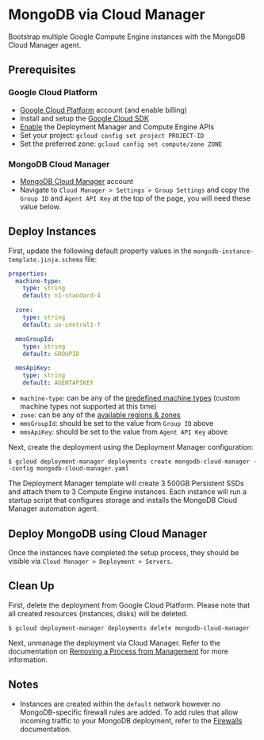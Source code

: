 # MongoDB via Cloud Manager

Bootstrap multiple Google Compute Engine instances with the MongoDB Cloud Manager agent.

## Prerequisites

### Google Cloud Platform
- [Google Cloud Platform](https://cloud.google.com) account (and enable billing)
- Install and setup the [Google Cloud SDK](https://cloud.google.com/sdk/)
- [Enable](https://console.cloud.google.com/flows/enableapi?apiid=deploymentmanager,compute_component) the Deployment Manager and Compute Engine APIs
- Set your project: `gcloud config set project PROJECT-ID`
- Set the preferred zone: `gcloud config set compute/zone ZONE`

### MongoDB Cloud Manager
- [MongoDB Cloud Manager](https://www.mongodb.com/cloud) account
- Navigate to `Cloud Manager > Settings > Group Settings` and copy the `Group ID` and `Agent API Key` at the top of the page, you will need these value below.

## Deploy Instances

First, update the following default property values in the `mongodb-instance-template.jinja.schema` file:

```yaml
properties:
  machine-type:
    type: string
    default: n1-standard-4

  zone:
    type: string
    default: us-central1-f

  mmsGroupId:
    type: string
    default: GROUPID

  mmsApiKey:
    type: string
    default: AGENTAPIKEY
```

- `machine-type`: can be any of the [predefined machine types](https://cloud.google.com/compute/docs/machine-types#predefined_machine_types) (custom machine types not supported at this time)
- `zone`: can be any of the [available regions & zones](https://cloud.google.com/compute/docs/regions-zones/regions-zones#available)
- `mmsGroupId`: should be set to the value from `Group ID` above
- `mmsApiKey`: should be set to the value from `Agent API Key` above

Next, create the deployment using the Deployment Manager configuration:

    $ gcloud deployment-manager deployments create mongodb-cloud-manager --config mongodb-cloud-manager.yaml

The Deployment Manager template will create 3 500GB Persistent SSDs and attach them to 3 Compute Engine instances. Each instance will run a startup script that configures storage and installs the MongoDB Cloud Manager automation agent.

## Deploy MongoDB using Cloud Manager

Once the instances have completed the setup process, they should be visible via `Cloud Manager > Deployment > Servers`.

## Clean Up

First, delete the deployment from Google Cloud Platform. Please note that all created resources (instances, disks) will be deleted.
    
    $ gcloud deployment-manager deployments delete mongodb-cloud-manager

Next, unmanage the deployment via Cloud Manager. Refer to the documentation on [Removing a Process from Management](https://docs.cloud.mongodb.com/tutorial/unmanage-deployment/) for more information.

## Notes
- Instances are created within the `default` network however no MongoDB-specific firewall rules are added. To add rules that allow incoming traffic to your MongoDB deployment, refer to the [Firewalls](https://cloud.google.com/compute/docs/networking#firewalls) documentation.


